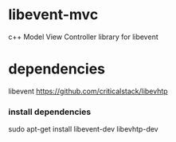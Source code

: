 # libevent-mvc

c++ Model View Controller library for libevent


# dependencies


libevent
https://github.com/criticalstack/libevhtp

### install dependencies

sudo apt-get install libevent-dev libevhtp-dev